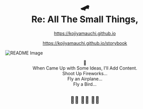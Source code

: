 <h1 align="center">
  🛹<br>
  Re: All The Small Things,
</h1>

<p align="center"><a href="https://kojiyamauchi.github.io">https://kojiyamauchi.github.io</a></p>

<p align="center"><a href="https://kojiyamauchi.github.io/storybook">https://kojiyamauchi.github.io/storybook</a></p>

![README Image](https://github.com/kojiyamauchi/kojiyamauchi.github.io/blob/readme/images/readme_image.png)

<p align="center">
🤔<br>
When Came Up with Some Ideas, I'll Add Content.<br>
Shoot Up Fireworks...<br>
Fly an Airplane...<br>
Fly a Bird...
</p>

<h2 align="center">🏄‍♂️ 🏄‍♂️ 🏄‍♀️</h2>
